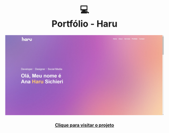 <h1 align="center">
  💻<br>Portfólio - Haru
</h1>

![Resultado final do projeto](images/opera_rXCh4ojrdP.jpg)

<h4 align="center"><a href="">Clique para visitar o projeto</a></h4>
